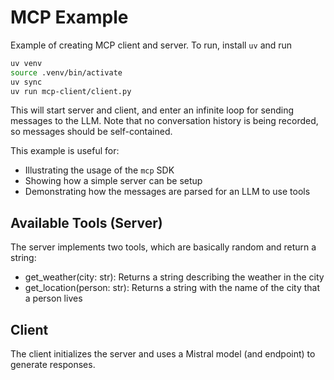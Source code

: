 # MCP Example

Example of creating MCP client and server. To run, install `uv` and run

```bash
uv venv
source .venv/bin/activate
uv sync
uv run mcp-client/client.py
```

This will start server and client, and enter an infinite loop for sending messages to the LLM.
Note that no conversation history is being recorded, so messages should be self-contained.

This example is useful for:
- Illustrating the usage of the `mcp` SDK
- Showing how a simple server can be setup
- Demonstrating how the messages are parsed for an LLM to use tools

## Available Tools (Server)
The server implements two tools, which are basically random and return a string:
- get_weather(city: str): Returns a string describing the weather in the city
- get_location(person: str): Returns a string with the name of the city that a person lives

## Client
The client initializes the server and uses a Mistral model (and endpoint) to generate responses.